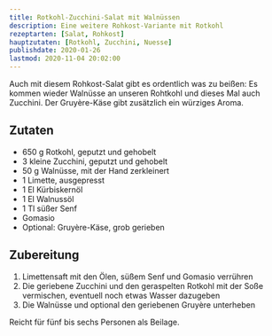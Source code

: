 ```yaml
---
title: Rotkohl-Zucchini-Salat mit Walnüssen
description: Eine weitere Rohkost-Variante mit Rotkohl
rezeptarten: [Salat, Rohkost]
hauptzutaten: [Rotkohl, Zucchini, Nuesse]
publishdate: 2020-01-26
lastmod: 2020-11-04 20:02:00
---
```


Auch mit diesem Rohkost-Salat gibt es ordentlich was zu beißen: Es kommen wieder Walnüsse an unseren Rohtkohl und dieses Mal auch Zucchini. Der Gruyère-Käse gibt zusätzlich ein würziges Aroma. 

## Zutaten

- 650 g Rotkohl, geputzt und gehobelt
- 3 kleine Zucchini, geputzt und gehobelt
- 50 g Walnüsse, mit der Hand zerkleinert
- 1 Limette, ausgepresst
- 1 El Kürbiskernöl
- 1 El Walnussöl
- 1 Tl süßer Senf
- Gomasio
- Optional: Gruyère-Käse, grob gerieben


## Zubereitung

1. Limettensaft mit den Ölen, süßem Senf und Gomasio verrühren
2. Die geriebene Zucchini und den geraspelten Rotkohl mit der Soße vermischen, eventuell noch etwas Wasser dazugeben
3. Die Walnüsse und optional den geriebenen Gruyère unterheben

Reicht für fünf bis sechs Personen als Beilage.
